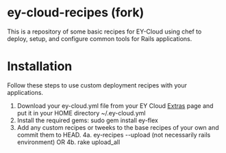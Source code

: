 ey-cloud-recipes (fork)
===============
This is a repository of some basic recipes for EY-Cloud using chef to deploy, setup, and configure common tools for Rails applications.

Installation
============

Follow these steps to use custom deployment recipes with your applications.

1. Download your ey-cloud.yml file from your EY Cloud [Extras](http://cloud.engineyard.com/extras) page and put it in your HOME directory ~/.ey-cloud.yml
2. Install the required gems: sudo gem install ey-flex
3. Add any custom recipes or tweeks to the base recipes of your own and commit them to HEAD.
4a. ey-recipes --upload <cloud environment name> (not necessarily rails environment)
 OR
4b. rake upload_all

[eysolo]: http://www.engineyard.com/solo
[cloud]: https://cloud.engineyard.com/extras
